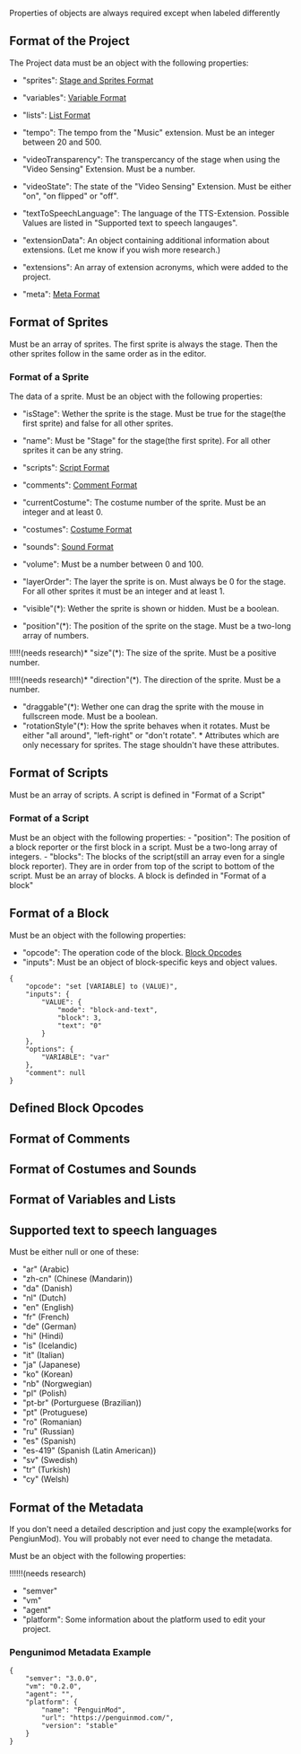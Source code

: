 Properties of objects are always required except when labeled differently


## Format of the Project
The Project data must be an object with the following properties:
* "sprites": [Stage and Sprites Format](#format-of-sprites)

* "variables": [Variable Format](#format-of-variables-and-lists)
* "lists":  [List Format](#format-of-variables-and-lists)
* "tempo": The tempo from the "Music" extension. Must be an integer between 20 and 500.
* "videoTransparency": The transpercancy of the stage when using the "Video Sensing" Extension. Must be a number. 
* "videoState": The state of the "Video Sensing" Extension. Must be either "on", "on flipped" or "off".
* "textToSpeechLanguage": The language of the TTS-Extension. Possible Values are listed in "Supported text to speech langauges".
* "extensionData": An object containing additional information about extensions. (Let me know if you wish more research.)
* "extensions": An array of extension acronyms, which were added to the project.
* "meta": [Meta Format](#format-of-the-metadata)
## Format of Sprites
Must be an array of sprites. The first sprite is always the stage. Then the other sprites follow in the same order as in the editor.
### Format of a Sprite 
The data of a sprite. Must be an object with the following properties:
* "isStage": Wether the sprite is the stage. Must be true for the stage(the first sprite) and false for all other sprites.

* "name": Must be "Stage" for the stage(the first sprite). For all other sprites it can be any string.
* "scripts": [Script Format](#format-of-scripts)
* "comments": [Comment Format](#format-of-comments)
* "currentCostume": The costume number of the sprite. Must be an integer and at least 0.
* "costumes": [Costume Format](#format-of-costumes-and-sounds)
* "sounds": [Sound Format](#format-of-costumes-and-sounds)
* "volume": Must be a number between 0 and 100.
* "layerOrder": The layer the sprite is on. Must always be 0 for the stage. For all other sprites it must be an integer and at least 1.  
* "visible"(*): Wether the sprite is shown or hidden. Must be a boolean.
* "position"(*): The position of the sprite on the stage. Must be a two-long array of numbers.

!!!!!(needs research)* "size"(*): The size of the sprite. Must be a positive number.

!!!!!(needs research)* "direction"(*). The direction of the sprite. Must be a number.
* "draggable"(*): Wether one can drag the sprite with the mouse in fullscreen mode. Must be a boolean.
* "rotationStyle"(*): How the sprite behaves when it rotates. Must be either "all around", "left-right" or "don't rotate".
\* Attributes which are only necessary for sprites. The stage shouldn't have these attributes.

## Format of Scripts
Must be an array of scripts. A script is defined in "Format of a Script"
### Format of a Script
Must be an object with the following properties:
    - "position": The position of a block reporter or the first block in a script. Must be a two-long array of integers.
    - "blocks": The blocks of the script(still an array even for a single block reporter). They are in order from top of the script to bottom of the script. Must be an array of blocks. A block is definded in "Format of a block"
## Format of a Block
Must be an object with the following properties:
* "opcode": The operation code of the block. [Block Opcodes](#defined-block-opcodes)
* "inputs": Must be an object of block-specific keys and object values.
```
{
    "opcode": "set [VARIABLE] to (VALUE)",
    "inputs": {
        "VALUE": {
            "mode": "block-and-text",
            "block": 3,
            "text": "0"
        }
    },
    "options": {
        "VARIABLE": "var"
    },
    "comment": null
}
```
## Defined Block Opcodes

## Format of Comments

## Format of Costumes and Sounds 

## Format of Variables and Lists

## Supported text to speech languages
Must be either null or one of these:
* "ar" (Arabic)
* "zh-cn" (Chinese (Mandarin))
* "da" (Danish)
* "nl" (Dutch)
* "en" (English)
* "fr" (French)
* "de" (German)
* "hi" (Hindi)
* "is" (Icelandic)
* "it" (Italian)
* "ja" (Japanese)
* "ko" (Korean)
* "nb" (Norgwegian)
* "pl" (Polish)
* "pt-br" (Porturguese (Brazilian))
* "pt" (Protuguese)
* "ro" (Romanian)
* "ru" (Russian)
* "es" (Spanish)
* "es-419" (Spanish (Latin American))
* "sv" (Swedish)
* "tr" (Turkish)
* "cy" (Welsh)
## Format of the Metadata
If you don't need a detailed description and just copy the example(works for PengiunMod). You will probably not ever need to change the metadata.

Must be an object with the following properties:

!!!!!!(needs research)
* "semver"
* "vm"
* "agent"
* "platform": Some information about the platform used to edit your project.
### Pengunimod Metadata Example
```
{
    "semver": "3.0.0",
    "vm": "0.2.0",
    "agent": "",
    "platform": {
        "name": "PenguinMod",
        "url": "https://penguinmod.com/",
        "version": "stable"
    }
}
```